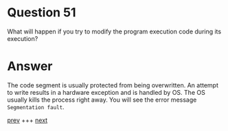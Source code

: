 
# Question 51


What will happen if you try to modify the program execution code during its
execution?


# Answer




The code segment is usually protected from being overwritten. An attempt to
write results in a hardware exception and is handled by OS. The OS usually
kills the process right away. You will see the error message `Segmentation fault`.




[prev](050.md) +++ [next](052.md)
